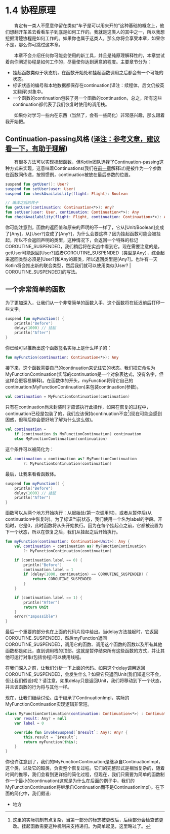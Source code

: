 # 1.4 协程原理
&emsp;&emsp;肯定有一类人不愿意停留在类似“车子是可以用来开的”这种基础的概念上，他们想翻开车盖去看看车子到底是如何工作的。我就是这类人的其中之一，所以我想挖掘清楚协程是如何工作的。如果你也属于这类人，那么你将会享受本章，如果你不是，那么你可跳过这本章。

&emsp;&emsp;本章不会介绍任何你可能会使用的新工具，并且是纯原理解释性的，本章尝试着向你阐述协程是如何工作的，尽量使你达到满意的程度。主要章节分为：
 - 挂起函数类似于状态机，在函数开始处和挂起函数调用之后都会有一个可能的状态。
 - 标识状态的编号和本地数据都保存在continuation(译注：续程体，后文仍按英文翻译)对象中。
 - 一个函数的continuation包装了另一个函数的continuation，总之，所有这些continuation都代表了我们恢复时使用的调用栈。

&emsp;&emsp;如果你对学习一些内在东西（当然了，会有一些简化）非常感兴趣，那么跟着我开始把。

## Continuation-passing风格 ([译注：参考文章，建议看一下，有助于理解](https://zhuanlan.zhihu.com/p/387239708))
&emsp;&emsp;有很多方法可以实现挂起函数，但Kotlin团队选择了Continuation-passing这种方式来实现，这意味着Continuations(我们在[前一章](https://github.com/SMAXLYB/KotlinCoroutines-CN/blob/main/1.3%20%E6%8C%82%E8%B5%B7%E6%98%AF%E5%A6%82%E4%BD%95%E5%B7%A5%E4%BD%9C%E7%9A%84%EF%BC%9F.md)解释过)是被作为一个参数在函数间传递，按照惯例，continuation被放在最后参数的位置。
```kotlin
suspend fun getUser(): User?
suspend fun setUser(user: User)
suspend fun checkAvailability(flight: Flight): Boolean

// 编译之后的样子
fun getUser(continuation: Continuation<*>): Any?
fun setUser(user: User, continuation: Continuation<*>): Any
fun checkAvailability(flight: Flight, continuation: Continuation<*>): Any
```
你可能注意到，函数的返回值和原来的声明的不一样了，它从[Unit/Boolean]变成了[Any]，从[User?]变成了[Any?]，为什么会要这样？因为挂起函数可能会被挂起，所以不会返回声明的类型，这种情况下，会返回一个特殊的标记COROUTINE_SUSPENDED，我们稍后将在实战中看到它。现在需要注意的是，getUser可能返回[User?]或者COROUTINE_SUSPENDED（类型是Any），综合起来返回类型必须是[User?]和Any的超类，所以返回类型是[Any?]。也许有一天Kotlin将会推出新的联合类型，然后我们就可以使用类似[User? | COROUTINE_SUSPENDED]的写法。

## 一个非常简单的函数
为了更加深入，让我们从一个非常简单的函数入手，这个函数将在延迟前后打印一些文字。
```kotlin
suspend fun myFunction() {
    println("Before")
    delay(1000) // 挂起
    println("After")
}
```
你已经可以推断出这个函数签名实际上是什么样子的：
```kotlin
fun myFunction(continuation: Continuation<*>): Any
```
接下来，这个函数需要自己的continuation来记住它的状态。我们把它命名为MyFunctionContinuation(实际的continuation是一个对象表达式，没有名字，但这样会更容易解释)。在函数体的开头，myFunction将用它自己的continuation(MyFunctionContinuation)来包装continuation(参数)。
```kotlin
val continuation = MyFunctionContinuation(continuation)
```

只有在continuation尚未封装时才应该执行此操作，如果在恢复的过程中，continuation已经是包装了的，我们应该保持continuation不变[^8]\(现在可能会感到困惑，但稍后你会更好地了解为什么这么做)。
```kotlin
val continuation =
    if (continuation is MyFunctionContinuation) continuation 
    else MyFunctionContinuation(continuation)
```
这个条件可以被简化为：
```kotlin
val continuation = continuation as? MyFunctionContinuation
        ?: MyFunctionContinuation(continuation)
```
最后，让我来看看函数体。
```kotlin
suspend fun myFunction() {
    println("Before")
    delay(1000) // 挂起
    println("After")
}
```
函数可以从两个地方开始执行：从起始处(第一次调用时)，或者从暂停后(从continuation中恢复时)。为了标识当前状态，我们使用一个名为label的字段。开始时，它是0，此时函数将从头开始执行。因为在每个挂起点之前，它都被设置为下一个状态，所以在恢复之后，我们从挂起之后开始执行。
```kotlin
fun myFunction(continuation: Continuation<Unit>): Any {
    val continuation = continuation as? MyFunctionContinuation
        ?: MyFunctionContinuation(continuation)

    if (continuation.label == 0) {
        println("Before")
        continuation.label = 1
        if (delay(1000, continuation) == COROUTINE_SUSPENDED) {
            return COROUTINE_SUSPENDED
        }
    }

    if (continuation.label == 1) {
        println("After")
        return Unit
    }
    error("Impossible")
}
```
最后一个重要的部分也在上面的代码片段中给出。当delay方法挂起时，它返回COROUTINE_SUSPENDED，然后myFunction返回COROUTINE_SUSPENDED，调用它的函数、调用这个函数的函数以及所有其他函数都是如此，直到调用栈的顶部。这就是暂停结束所有这些函数的方式，并让其他可运行对象(包括协程)可以使用线程。

在我们深入之前，让我们分析一下上面的代码。如果这个delay调用返回COROUTINE_SUSPENDED，会发生什么？如果它只返回Unit(我们知道它不会，但让我们假设)呢？请注意，如果delay只是返回Unit，我们将移动到下一个状态，并且该函数的行为将与其他一样。

现在，让我们继续讨论。由于继承了ContinuationImpl，实际的MyFunctionContinuation实现逻辑非常短。
```kotlin
class MyFunctionContinuation(continuation: Continuation<*>) : ContinuationImpl(continuation) {
    var result: Any? = null
    var label = 0

    override fun invokeSuspend(`$result`: Any): Any? {
        this.result = `$result`;
        return myFunction(this);
    }
}
```
你也许注意到了，我们的MyFunctionContinuation是继承自ContinuationImpl，这个类，以及它的超类，负责整个恢复过程。它们的完整形式是相当复杂的，随着时间的推移，我们会看到更详细的简化过程，但现在，我们只需要为简单的函数制作一个最小的continuation(这就是为什么在后面的例子中，我们的MyFunctionContinuation将继承自Continuation而不是ContinuationImpl)。在下面的简化中，我们假设:
 - 地方


[^8]: 这里的实际机制有点复杂，当第一部分的标志被更改后，后续部分会检查该更改。挂起函数需要这种机制来支持递归。为简单起见，这里略过了。
